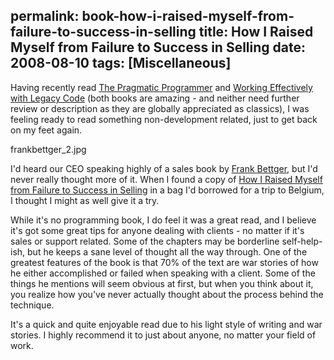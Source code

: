 permalink: book-how-i-raised-myself-from-failure-to-success-in-selling
title: How I Raised Myself from Failure to Success in Selling
date: 2008-08-10
tags: [Miscellaneous]
---
Having recently read [The Pragmatic Programmer](http://www.amazon.com/Pragmatic-Programmer-Journeyman-Master/dp/020161622X/ref=pd_bbs_sr_1?ie=UTF8&s=books&qid=1218331941&sr=8-1) and [Working Effectively with Legacy Code](http://www.amazon.com/Working-Effectively-Legacy-Robert-Martin/dp/0131177052) (both books are amazing - and neither need further review or description as they are globally appreciated as classics), I was feeling ready to read something non-development related, just to get back on my feet again.

<!-- more -->

frankbettger_2.jpg

I'd heard our CEO speaking highly of a sales book by [Frank Bettger](http://en.wikipedia.org/wiki/Frank_Bettger), but I'd never really thought more of it. When I found a copy of [How I Raised Myself from Failure to Success in Selling](http://www.amazon.com/Raised-Myself-Failure-Success-Selling/dp/067179437X/ref=pd_bbs_sr_1?ie=UTF8&s=books&qid=1218331785&sr=1-1) in a bag I'd borrowed for a trip to Belgium, I thought I might as well give it a try.

While it's no programming book, I do feel it was a great read, and I believe it's got some great tips for anyone dealing with clients - no matter if it's sales or support related. Some of the chapters may be borderline self-help-ish, but he keeps a sane level of thought all the way through. One of the greatest features of the book is that 70% of the text are war stories of how he either accomplished or failed when speaking with a client. Some of the things he mentions will seem obvious at first, but when you think about it, you realize how you've never actually thought about the process behind the technique.

It's a quick and quite enjoyable read due to his light style of writing and war stories. I highly recommend it to just about anyone, no matter your field of work.
